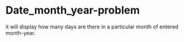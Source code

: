 # Date_month_year-problem
it will display how many days are there in a particular month of entered month-year.
